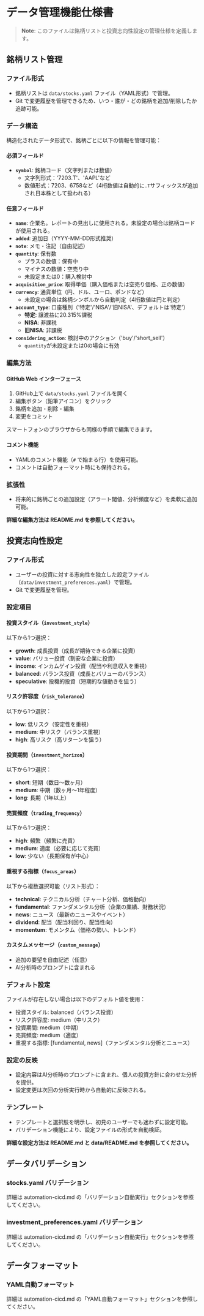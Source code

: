 # データ管理機能仕様書

> **Note**: このファイルは銘柄リストと投資志向性設定の管理仕様を定義します。

## 銘柄リスト管理

### ファイル形式

- 銘柄リストは `data/stocks.yaml` ファイル（YAML形式）で管理。
- Git で変更履歴を管理できるため、いつ・誰が・どの銘柄を追加/削除したか追跡可能。

### データ構造

構造化されたデータ形式で、銘柄ごとに以下の情報を管理可能：

#### 必須フィールド

- **`symbol`**: 銘柄コード（文字列または数値）
  - 文字列形式：'7203.T'、'AAPL'など
  - 数値形式：7203、6758など（4桁数値は自動的に`.T`サフィックスが追加され日本株として扱われる）

#### 任意フィールド

- **`name`**: 企業名。レポートの見出しに使用される。未設定の場合は銘柄コードが使用される。
- **`added`**: 追加日（YYYY-MM-DD形式推奨）
- **`note`**: メモ・注記（自由記述）
- **`quantity`**: 保有数
  - プラスの数値：保有中
  - マイナスの数値：空売り中
  - 未設定または0：購入検討中
- **`acquisition_price`**: 取得単価（購入価格または空売り価格、正の数値）
- **`currency`**: 通貨単位（円、ドル、ユーロ、ポンドなど）
  - 未設定の場合は銘柄シンボルから自動判定（4桁数値は円と判定）
- **`account_type`**: 口座種別（'特定'/'NISA'/'旧NISA'、デフォルトは'特定'）
  - **特定**: 譲渡益に20.315%課税
  - **NISA**: 非課税
  - **旧NISA**: 非課税
- **`considering_action`**: 検討中のアクション（'buy'/'short_sell'）
  - `quantity`が未設定または0の場合に有効

### 編集方法

#### GitHub Web インターフェース

1. GitHub上で `data/stocks.yaml` ファイルを開く
2. 編集ボタン（鉛筆アイコン）をクリック
3. 銘柄を追加・削除・編集
4. 変更をコミット

スマートフォンのブラウザからも同様の手順で編集できます。

#### コメント機能

- YAMLのコメント機能（`#` で始まる行）を使用可能。
- コメントは自動フォーマット時にも保持される。

### 拡張性

- 将来的に銘柄ごとの追加設定（アラート閾値、分析頻度など）を柔軟に追加可能。

**詳細な編集方法は <a>README.md</a> を参照してください。**

## 投資志向性設定

### ファイル形式

- ユーザーの投資に対する志向性を独立した設定ファイル（`data/investment_preferences.yaml`）で管理。
- Git で変更履歴を管理。

### 設定項目

#### 投資スタイル（`investment_style`）

以下から1つ選択：

- **growth**: 成長投資（成長が期待できる企業に投資）
- **value**: バリュー投資（割安な企業に投資）
- **income**: インカムゲイン投資（配当や利息収入を重視）
- **balanced**: バランス投資（成長とバリューのバランス）
- **speculative**: 投機的投資（短期的な値動きを狙う）

#### リスク許容度（`risk_tolerance`）

以下から1つ選択：

- **low**: 低リスク（安定性を重視）
- **medium**: 中リスク（バランス重視）
- **high**: 高リスク（高リターンを狙う）

#### 投資期間（`investment_horizon`）

以下から1つ選択：

- **short**: 短期（数日〜数ヶ月）
- **medium**: 中期（数ヶ月〜1年程度）
- **long**: 長期（1年以上）

#### 売買頻度（`trading_frequency`）

以下から1つ選択：

- **high**: 頻繁（頻繁に売買）
- **medium**: 適度（必要に応じて売買）
- **low**: 少ない（長期保有が中心）

#### 重視する指標（`focus_areas`）

以下から複数選択可能（リスト形式）：

- **technical**: テクニカル分析（チャート分析、価格動向）
- **fundamental**: ファンダメンタル分析（企業の業績、財務状況）
- **news**: ニュース（最新のニュースやイベント）
- **dividend**: 配当（配当利回り、配当性向）
- **momentum**: モメンタム（価格の勢い、トレンド）

#### カスタムメッセージ（`custom_message`）

- 追加の要望を自由記述（任意）
- AI分析時のプロンプトに含まれる

### デフォルト設定

ファイルが存在しない場合は以下のデフォルト値を使用：

- 投資スタイル: balanced（バランス投資）
- リスク許容度: medium（中リスク）
- 投資期間: medium（中期）
- 売買頻度: medium（適度）
- 重視する指標: [fundamental, news]（ファンダメンタル分析とニュース）

### 設定の反映

- 設定内容はAI分析時のプロンプトに含まれ、個人の投資方針に合わせた分析を提供。
- 設定変更は次回の分析実行時から自動的に反映される。

### テンプレート

- テンプレートと選択肢を明示し、初見のユーザーでも迷わずに設定可能。
- バリデーション機能により、設定ファイルの形式を自動検証。

**詳細な設定方法は <a>README.md</a> と <a>data/README.md</a> を参照してください。**

## データバリデーション

### stocks.yaml バリデーション

詳細は <a>automation-cicd.md</a> の「バリデーション自動実行」セクションを参照してください。

### investment_preferences.yaml バリデーション

詳細は <a>automation-cicd.md</a> の「バリデーション自動実行」セクションを参照してください。

## データフォーマット

### YAML自動フォーマット

詳細は <a>automation-cicd.md</a> の「YAML自動フォーマット」セクションを参照してください。
